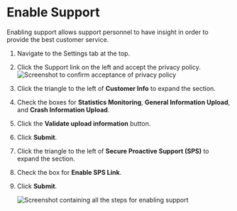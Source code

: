 # Enable Support

Enabling support allows support personnel to have insight in order to provide the best customer service.

1. Navigate to the Settings tab at the top.
1. Click the Support link on the left and accept the privacy policy.
   ![Screenshot to confirm acceptance of privacy policy](/images/privacy-policy.png)
1. Click the triangle to the left of **Customer Info** to expand the section.
1. Check the boxes for **Statistics Monitoring**, **General Information Upload**, and **Crash Information Upload**.
1. Click the **Validate upload information** button.
1. Click **Submit**.
1. Click the triangle to the left of **Secure Proactive Support (SPS)** to expand the section.
1. Check the box for **Enable SPS Link**.
1. Click **Submit**.

   ![Screenshot containing all the steps for enabling support](/images/enable-support.png)